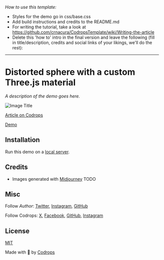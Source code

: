 _How to use this template:_

-   Styles for the demo go in css/base.css
-   Add build instructions and credits to the README.md
-   For writing the tutorial, take a look at https://github.com/crnacura/CodropsTemplate/wiki/Writing-the-article
-   Delete this 'how to' intro in the final version and leave the following (fill in title/description, credits and social links of your likings, we'll do the rest):

---

# Distorted sphere with a custom Three.js material

_A description of the demo goes here._

![Image Title](https://generative-placeholders.glitch.me/image?width=800&height=600")

[Article on Codrops](https://tympanus.net/codrops/?p=)

[Demo](http://tympanus.net/Development/.../)

## Installation

Run this demo on a [local server](https://developer.mozilla.org/en-US/docs/Learn/Common_questions/Tools_and_setup/set_up_a_local_testing_server).

## Credits

-   Images generated with [Midjourney](https://midjourney.com) TODO

## Misc

Follow _Author_: [Twitter](https://x.com/PMazhuga), [Instagram](https://www.instagram.com/mazhuga.gl), [GitHub](https://github.com/pavel-mazhuga/)

Follow Codrops: [X](http://www.X.com/codrops), [Facebook](http://www.facebook.com/codrops), [GitHub](https://github.com/codrops), [Instagram](https://www.instagram.com/codropsss/)

## License

[MIT](LICENSE)

Made with :blue_heart: by [Codrops](http://www.codrops.com)

